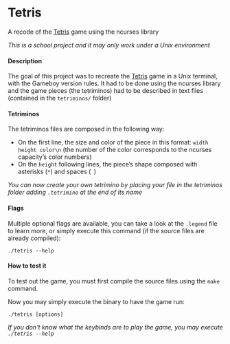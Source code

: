 # Tetris
A recode of the [Tetris](https://en.wikipedia.org/wiki/Tetris_(Game_Boy)) game using the ncurses library

*This is a school project and it may only work under a Unix environment*

#### Description
The goal of this project was to recreate the [Tetris](https://en.wikipedia.org/wiki/Tetris_(Game_Boy)) game in a Unix terminal, with the Gameboy version rules.
It had to be done using the ncurses library and the game pieces (the tetriminos) had to be described in text files (contained in the `tetriminos/` folder)

#### Tetriminos
The tetriminos files are composed in the following way:
- On the first line, the size and color of the piece in this format: `width height color\n` (the number of the color corresponds to the ncurses capacity’s color numbers)
- On the `height` following lines, the piece’s shape composed with asterisks (`*`) and spaces (` `)

*You can now create your own tetrimino by placing your file in the tetriminos folder adding `.tetrimino` at the end of its name*

#### Flags
Multiple optional flags are available, you can take a look at the `.legend` file to learn more, or simply execute this command (if the source files are already compiled):

`./tetris --help`

#### How to test it
To test out the game, you must first compile the source files using the `make` command.

Now you may simply execute the binary to have the game run:

`./tetris [options]`

*If you don't know what the keybinds are to play the game, you may execute `./tetris --help`*
